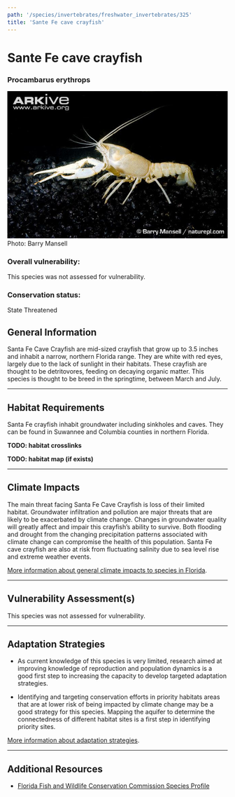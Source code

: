 ```yaml
---
path: '/species/invertebrates/freshwater_invertebrates/325'
title: 'Sante Fe cave crayfish'
---
```


# Sante Fe cave crayfish

### Procambarus erythrops

<div id="TopSection">

<div class="header-photo"><img src="325.jpg" alt="Photo for Sante Fe cave crayfish"/>
<figcaption>Photo: Barry Mansell</figcaption></div>

<div>

### Overall vulnerability:

This species was not assessed for vulnerability.

### Conservation status:

State Threatened

</div>
</div>

## General Information

Santa Fe Cave Crayfish are mid-sized crayfish that grow up to 3.5 inches and inhabit a narrow, northern Florida range. They are white with red eyes, largely due to the lack of sunlight in their habitats. These crayfish are thought to be detritovores, feeding on decaying organic matter. This species is thought to be breed in the springtime, between March and July.

<hr />

## Habitat Requirements



Santa Fe crayfish inhabit groundwater including sinkholes and caves. They can be found in Suwannee and Columbia counties in northern Florida.

**TODO: habitat crosslinks**

**TODO: habitat map (if exists)**

<hr />

## Climate Impacts

The main threat facing Santa Fe Cave Crayfish is loss of their limited habitat. Groundwater infiltration and pollution are major threats that are likely to be exacerbated by climate change. Changes in groundwater quality will greatly affect and impair this crayfish’s ability to survive. Both flooding and drought from the changing precipitation patterns associated with climate change can compromise the health of this population. Santa Fe cave crayfish are also at risk from fluctuating salinity due to sea level rise and extreme weather events.

[More information about general climate impacts to species in Florida](/impacts/species).



<hr />

## Vulnerability Assessment(s)

This species was not assessed for vulnerability.

<hr />

## Adaptation Strategies

- As current knowledge of this species is very limited, research aimed at improving knowledge of reproduction and population dynamics is a good first step to increasing the capacity to develop targeted adaptation strategies.

- Identifying and targeting conservation efforts in priority habitats areas that are at lower risk of being impacted by climate change may be a good strategy for this species.  Mapping the aquifer to determine the connectedness of different habitat sites is a first step in identifying priority sites.

[More information about adaptation strategies](/strategies).

<hr />


## Additional Resources

- [Florida Fish and Wildlife Conservation Commission Species Profile](https://myfwc.com/wildlifehabitats/profiles/invertebrates/santa-fe-cave-crayfish/)
